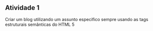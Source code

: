 ## Atividade 1

Criar um blog utilizando um assunto especifico sempre usando as tags estruturais semânticas do HTML 5